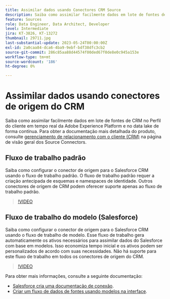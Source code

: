 ```yaml
---
title: Assimilar dados usando Conectores CRM Source
description: Saiba como assimilar facilmente dados em lote de fontes de CRM no Perfil do cliente em tempo real da Adobe Experience Platform e no data lake de forma contínua.
feature: Sources
role: Data Engineer, Data Architect, Developer
level: Intermediate
jira: KT-3826, KT-13272
thumbnail: 29711.jpg
last-substantial-update: 2023-05-24T00:00:00Z
exl-id: 2a0caa84-dca6-4ba9-9ebf-bdf38dfc3cb2
source-git-commit: 286c85aa88d44574f00ded67f0de8e0c945a153e
workflow-type: tm+mt
source-wordcount: '186'
ht-degree: 0%

---
```


# Assimilar dados usando conectores de origem do CRM

Saiba como assimilar facilmente dados em lote de fontes de CRM no Perfil do cliente em tempo real da Adobe Experience Platform e no data lake de forma contínua. Para obter a documentação mais detalhada do produto, consulte [gerenciamento de relacionamento com o cliente (CRM)](https://experienceleague.adobe.com/docs/experience-platform/sources/home.html?lang=pt-BR#access-control-for-sources-in-data-ingestion) na página de visão geral dos Source Connectors.

## Fluxo de trabalho padrão

Saiba como configurar o conector de origem para o Salesforce CRM usando o fluxo de trabalho padrão. O fluxo de trabalho padrão requer a criação antecipada de esquemas e namespaces de identidade. Outros conectores de origem de CRM podem oferecer suporte apenas ao fluxo de trabalho padrão.

>[!VIDEO](https://video.tv.adobe.com/v/29711?learn=on&enablevpops)

## Fluxo de trabalho do modelo (Salesforce)

Saiba como configurar o conector de origem para o Salesforce CRM usando o fluxo de trabalho de modelo. Esse fluxo de trabalho gera automaticamente os ativos necessários para assimilar dados do Salesforce com base em modelos. Isso economiza tempo inicial e os ativos podem ser personalizados de acordo com suas necessidades. Não há suporte para este fluxo de trabalho em todos os conectores de origem do CRM.

>[!VIDEO](https://video.tv.adobe.com/v/3419422?learn=on&enablevpops)

Para obter mais informações, consulte a seguinte documentação:
* [Salesforce cria uma documentação de conexão](https://experienceleague.adobe.com/docs/experience-platform/sources/ui-tutorials/create/crm/salesforce.html?lang=pt-BR).
* [Criar um fluxo de dados de fontes usando modelos na interface](https://experienceleague.adobe.com/docs/experience-platform/sources/ui-tutorials/templates.html?lang=pt-BR#).

